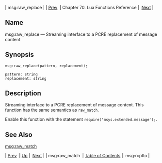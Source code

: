 | msg:raw_replace |
| [Prev](lua.ref.msg_raw_match)  | Chapter 70. Lua Functions Reference |  [Next](lua.ref.msg_rcptto) |

<a name="lua.ref.msg_raw_replace"></a>
## Name

msg:raw_replace — Streaming interface to a PCRE replacement of message content

<a name="idp16923952"></a>
## Synopsis

`msg:raw_replace(pattern, replacement);`

```
pattern: string
replacement: string
```
<a name="idp16926944"></a>
## Description

Streaming interface to a PCRE replacement of message content. This function has the same semantics as `raw_match`.

Enable this function with the statement `require('msys.extended.message');`.

<a name="idp16930256"></a>
## See Also

[msg:raw_match](lua.ref.msg_raw_match "msg:raw_match")

| [Prev](lua.ref.msg_raw_match)  | [Up](lua.function.details) |  [Next](lua.ref.msg_rcptto) |
| msg:raw_match  | [Table of Contents](index) |  msg:rcptto |

